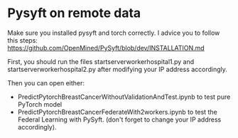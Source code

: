 # Pysyft on remote data

Make sure you installed pysyft and torch correctly. I advice you to follow this steps: https://github.com/OpenMined/PySyft/blob/dev/INSTALLATION.md

First, you should run the files startserverworkerhospital1.py and startserverworkerhospital2.py after modifying your IP address accordingly.

Then you can open either:
- PredictPytorchBreastCancerWithoutValidationAndTest.ipynb to test pure PyTorch model
- PredictPytorchBreastCancerFederateWith2workers.ipynb to test the Federal Learning with PySyft. (don't forget to change your IP address accordingly).

